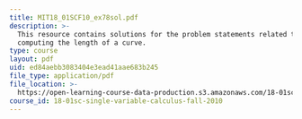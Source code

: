 ```yaml
---
title: MIT18_01SCF10_ex78sol.pdf
description: >-
  This resource contains solutions for the problem statements related to
  computing the length of a curve.
type: course
layout: pdf
uid: ed84aebb3083404e3ead41aae683b245
file_type: application/pdf
file_location: >-
  https://open-learning-course-data-production.s3.amazonaws.com/18-01sc-single-variable-calculus-fall-2010/ed84aebb3083404e3ead41aae683b245_MIT18_01SCF10_ex78sol.pdf
course_id: 18-01sc-single-variable-calculus-fall-2010
---
```


